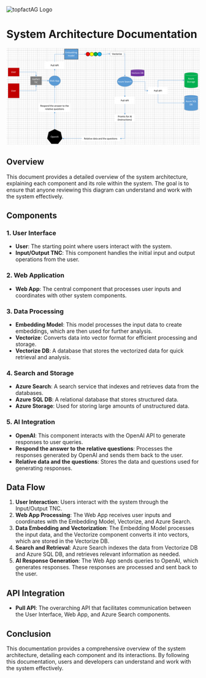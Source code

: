 ![topfactAG Logo](https://topfact.de/files/topfact/logo/logo-neu.png) 

# System Architecture Documentation

![Azure Diagram](https://github.com/patricschmidtf/topfact-AG-API-Test/blob/0533fbbeedf07d31067efdcb5f82a49eef800238/Azure%20Diagram.png)


## Overview

This document provides a detailed overview of the system architecture, explaining each component and its role within the system. The goal is to ensure that anyone reviewing this diagram can understand and work with the system effectively.

## Components

### 1. User Interface

* **User**: The starting point where users interact with the system.
* **Input/Output TNC**: This component handles the initial input and output operations from the user.

### 2. Web Application

* **Web App**: The central component that processes user inputs and coordinates with other system components.

### 3. Data Processing

* **Embedding Model**: This model processes the input data to create embeddings, which are then used for further analysis.
* **Vectorize**: Converts data into vector format for efficient processing and storage.
* **Vectorize DB**: A database that stores the vectorized data for quick retrieval and analysis.

### 4. Search and Storage

* **Azure Search**: A search service that indexes and retrieves data from the databases.
* **Azure SQL DB**: A relational database that stores structured data.
* **Azure Storage**: Used for storing large amounts of unstructured data.

### 5. AI Integration

* **OpenAI**: This component interacts with the OpenAI API to generate responses to user queries.
* **Respond the answer to the relative questions**: Processes the responses generated by OpenAI and sends them back to the user.
* **Relative data and the questions**: Stores the data and questions used for generating responses.

## Data Flow

1. **User Interaction**: Users interact with the system through the Input/Output TNC.
2. **Web App Processing**: The Web App receives user inputs and coordinates with the Embedding Model, Vectorize, and Azure Search.
3. **Data Embedding and Vectorization**: The Embedding Model processes the input data, and the Vectorize component converts it into vectors, which are stored in the Vectorize DB.
4. **Search and Retrieval**: Azure Search indexes the data from Vectorize DB and Azure SQL DB, and retrieves relevant information as needed.
5. **AI Response Generation**: The Web App sends queries to OpenAI, which generates responses. These responses are processed and sent back to the user.

## API Integration

* **Pull API**: The overarching API that facilitates communication between the User Interface, Web App, and Azure Search components.

## Conclusion

This documentation provides a comprehensive overview of the system architecture, detailing each component and its interactions. By following this documentation, users and developers can understand and work with the system effectively.
